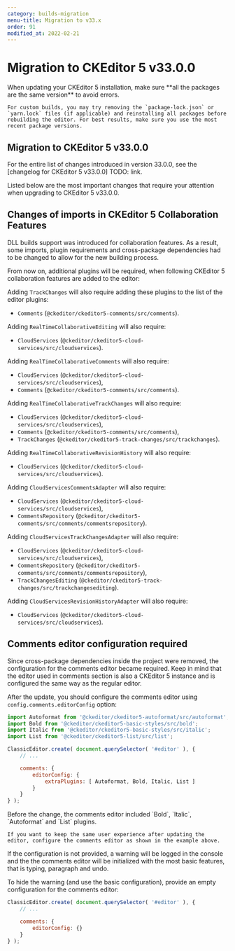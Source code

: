 ```yaml
---
category: builds-migration
menu-title: Migration to v33.x
order: 91
modified_at: 2022-02-21
---
```


# Migration to CKEditor 5 v33.0.0

<info-box>
	When updating your CKEditor 5 installation, make sure **all the packages are the same version** to avoid errors.

	For custom builds, you may try removing the `package-lock.json` or `yarn.lock` files (if applicable) and reinstalling all packages before rebuilding the editor. For best results, make sure you use the most recent package versions.
</info-box>

## Migration to CKEditor 5 v33.0.0

For the entire list of changes introduced in version 33.0.0, see the [changelog for CKEditor 5 v33.0.0] TODO: link.

Listed below are the most important changes that require your attention when upgrading to CKEditor 5 v33.0.0.

## Changes of imports in CKEditor 5 Collaboration Features

DLL builds support was introduced for collaboration features. As a result, some imports, plugin requirements and cross-package dependencies had to be changed to allow for the new building process.

From now on, additional plugins will be required, when following CKEditor 5 collaboration features are added to the editor:

Adding `TrackChanges` will also require adding these plugins to the list of the editor plugins:

- `Comments` (`@ckeditor/ckeditor5-comments/src/comments`).

Adding `RealTimeCollaborativeEditing` will also require:

- `CloudServices` (`@ckeditor/ckeditor5-cloud-services/src/cloudservices`).

Adding `RealTimeCollaborativeComments` will also require:

- `CloudServices` (`@ckeditor/ckeditor5-cloud-services/src/cloudservices`),
- `Comments` (`@ckeditor/ckeditor5-comments/src/comments`).

Adding `RealTimeCollaborativeTrackChanges` will also require:

- `CloudServices` (`@ckeditor/ckeditor5-cloud-services/src/cloudservices`),
- `Comments` (`@ckeditor/ckeditor5-comments/src/comments`),
- `TrackChanges` (`@ckeditor/ckeditor5-track-changes/src/trackchanges`).

Adding `RealTimeCollaborativeRevisionHistory` will also require:

- `CloudServices` (`@ckeditor/ckeditor5-cloud-services/src/cloudservices`).

Adding `CloudServicesCommentsAdapter` will also require:

- `CloudServices` (`@ckeditor/ckeditor5-cloud-services/src/cloudservices`),
- `CommentsRepository` (`@ckeditor/ckeditor5-comments/src/comments/commentsrepository`).

Adding `CloudServicesTrackChangesAdapter` will also require:

- `CloudServices` (`@ckeditor/ckeditor5-cloud-services/src/cloudservices`),
- `CommentsRepository` (`@ckeditor/ckeditor5-comments/src/comments/commentsrepository`),
- `TrackChangesEditing` (`@ckeditor/ckeditor5-track-changes/src/trackchangesediting`).

Adding `CloudServicesRevisionHistoryAdapter` will also require:

- `CloudServices` (`@ckeditor/ckeditor5-cloud-services/src/cloudservices`).

## Comments editor configuration required

Since cross-package dependencies inside the project were removed, the configuration for the comments editor became required. Keep in mind that the editor used in comments section is also a CKEditor 5 instance and is configured the same way as the regular editor.

After the update, you should configure the comments editor using `config.comments.editorConfig` option:

```js
import Autoformat from '@ckeditor/ckeditor5-autoformat/src/autoformat';
import Bold from '@ckeditor/ckeditor5-basic-styles/src/bold';
import Italic from '@ckeditor/ckeditor5-basic-styles/src/italic';
import List from '@ckeditor/ckeditor5-list/src/list';

ClassicEditor.create( document.querySelector( '#editor' ), {
	// ...

	comments: {
		editorConfig: {
			extraPlugins: [ Autoformat, Bold, Italic, List ]
		}
	}
} );
```

<info-box>
	Before the change, the comments editor included `Bold`, `Italic`, `Autoformat` and `List` plugins.

	If you want to keep the same user experience after updating the editor, configure the comments editor as shown in the example above.
</info-box>

If the configuration is not provided, a warning will be logged in the console and the the comments editor will be initialized with the most basic features, that is typing, paragraph and undo.

To hide the warning (and use the basic configuration), provide an empty configuration for the comments editor:

```js
ClassicEditor.create( document.querySelector( '#editor' ), {
	// ...

	comments: {
		editorConfig: {}
	}
} );
```
